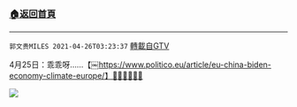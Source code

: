﻿###  [:house:返回首頁](https://github.com/ourhimalayas/txt)
---

`郭文贵MILES 2021-04-26T03:23:37` [轉載自GTV](https://gtv.org/web/#/UserInfo/5e596957357cc612d35a8044)

4月25日：乖乖呀……【￼https://www.politico.eu/article/eu-china-biden-economy-climate-europe/】🙏🙏🙏🙏🙏🙏

![](https://filegroup.gtv.org/cdn-cgi/image/width=600/https://filegroup.gtv.org/group7/web/20210426/03/23/0/815ce342bf933d5c0a4d55330a198d02.jpg)
